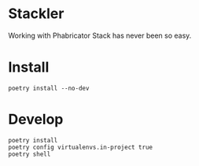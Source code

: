 # Stackler

Working with Phabricator Stack has never been so easy.

# Install

```
poetry install --no-dev
```

# Develop

```
poetry install
poetry config virtualenvs.in-project true
poetry shell
```

